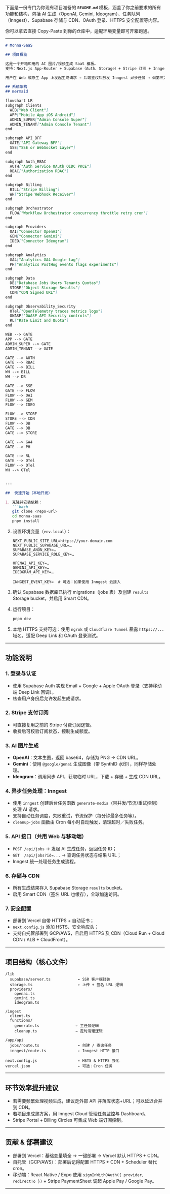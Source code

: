下面是一份专门为你现有项目准备的 **`README.md`** 模板，涵盖了你之前要求的所有功能和结构，包括 AI 生成（OpenAI, Gemini, Ideogram）、任务队列（Inngest）、Supabase 存储与 CDN、OAuth 登录、HTTPS 安全配置等内容。

你可以拿去直接 Copy-Paste 到你的仓库中，适配环境变量即可开箱跑通。

---

````markdown
# Monna-SaaS

## 项目概览

这是一个开箱即用的 AI 图片/视频生成 SaaS 模板。  
支持：Next.js App-Router + Supabase（Auth、Storage）+ Stripe 订阅 + Inngest 异步任务编排 + 多家 AI 提供商（OpenAI / Gemini / Ideogram） + CDN 加速。

用户在 Web 或原生 App 上发起生成请求 → 后端鉴权后触发 Inngest 异步任务 → 调第三方 API 生成 → 存储到 Supabase Storage（Smart CDN） → 更新任务状态并返回给前端。

## 系统架构
## mermaid

flowchart LR
subgraph Clients
  WEB["Web Client"]
  APP["Mobile App iOS Android"]
  ADMIN_SUPER["Admin Console Super"]
  ADMIN_TENANT["Admin Console Tenant"]
end

subgraph API_BFF
  GATE["API Gateway BFF"]
  SSE["SSE or WebSocket Layer"]
end

subgraph Auth_RBAC
  AUTH["Auth Service OAuth OIDC PKCE"]
  RBAC["Authorization RBAC"]
end

subgraph Billing
  BILL["Stripe Billing"]
  WH["Stripe Webhook Receiver"]
end

subgraph Orchestrator
  FLOW["Workflow Orchestrator concurrency throttle retry cron"]
end

subgraph Providers
  OAI["Connector OpenAI"]
  GEM["Connector Gemini"]
  IDEO["Connector Ideogram"]
end

subgraph Analytics
  GA4["Analytics GA4 Google tag"]
  PH["Analytics PostHog events flags experiments"]
end

subgraph Data
  DB["Database Jobs Users Tenants Quotas"]
  STORE["Object Storage Results"]
  CDN["CDN Signed URL"]
end

subgraph Observability_Security
  OTel["OpenTelemetry traces metrics logs"]
  OWASP["OWASP API Security controls"]
  RL["Rate Limit and Quota"]
end

WEB --> GATE
APP --> GATE
ADMIN_SUPER --> GATE
ADMIN_TENANT --> GATE

GATE --> AUTH
GATE --> RBAC
GATE --> BILL
WH --> BILL
WH --> DB

GATE --> SSE
GATE --> FLOW
FLOW --> OAI
FLOW --> GEM
FLOW --> IDEO

FLOW --> STORE
STORE --> CDN
FLOW --> DB
GATE --> DB
GATE --> STORE

GATE --> GA4
GATE --> PH

GATE --> RL
GATE --> OTel
FLOW --> OTel
WH --> OTel


---

## ​ 快速开始（本地开发）

1. 克隆并安装依赖：
   ```bash
   git clone <repo-url>
   cd monna-saas
   pnpm install
````

2. 设置环境变量（`env.local`）：

   ```env
   NEXT_PUBLIC_SITE_URL=https://your-domain.com
   NEXT_PUBLIC_SUPABASE_URL=…
   SUPABASE_ANON_KEY=…
   SUPABASE_SERVICE_ROLE_KEY=…

   OPENAI_API_KEY=…
   GEMINI_API_KEY=…
   IDEOGRAM_API_KEY=…

   INNGEST_EVENT_KEY=  # 可选：如果使用 Inngest 云接入
   ```

3. 确认 Supabase 数据库已执行 migrations（jobs 表）及创建 `results` Storage bucket，并启用 Smart CDN。

4. 运行项目：

   ```bash
   pnpm dev
   ```

5. 本地 HTTPS 支持可选：使用 `ngrok` 或 `Cloudflare Tunnel` 暴露 `https://...` 域名，适配 Deep Link 和 OAuth 登录测试。

---

## 功能说明

### 1. 登录与认证

* 使用 Supabase Auth 实现 Email + Google + Apple OAuth 登录（支持移动端 Deep Link 回调）。
* 核查用户身份后允许发起生成请求。

### 2. Stripe 支付订阅

* 可直接复用之前的 Stripe 付费订阅逻辑。
* 收费后可校验订阅状态，控制生成额度。

### 3. AI 图片生成

* **OpenAI**：文本生图，返回 base64，存储为 PNG → CDN URL。
* **Gemini**：使用 `@google/genai` 生成图像（带 SynthID 水印），同样存储处理。
* **Ideogram**：调用同步 API，获取临时 URL，下载 + 存储 + 生成 CDN URL。

### 4. 异步任务处理：Inngest

* 使用 `inngest` 创建后台任务函数 `generate-media`（带并发/节流/重试控制）处理 AI 请求。
* 支持自动任务调度，失败重试，节流保护（每分钟最多任务等）。
* `cleanup-jobs` 函数由 Cron 每小时自动触发，清理超时／失败任务。

### 5. API 接口（共用 Web 与移动端）

* `POST /api/jobs` → 发起 AI 生成任务，返回任务 ID；
* `GET  /api/jobs?id=...` → 查询任务状态与结果 URL；
* Inngest 统一处理任务生成流程。

### 6. 存储与 CDN

* 所有生成结果存入 Supabase Storage `results` bucket。
* 启用 Smart CDN（签名 URL 也缓存），全球加速访问。

### 7. 安全配置

* 部署到 Vercel 自带 HTTPS + 自动证书；
* `next.config.js` 添加 HSTS、安全响应头；
* 支持自托管部署到 GCP/AWS，且启用 HTTPS 及 CDN（Cloud Run + Cloud CDN / ALB + CloudFront）。

---

## 项目结构（核心文件）

```
/lib
  supabase/server.ts            ← SSR 客户端封装
  storage.ts                    ← 上传 + 签名 URL 逻辑
  providers/
    openai.ts
    gemini.ts
    ideogram.ts

/ingest
  client.ts
  functions/
    generate.ts                ← 主任务逻辑
    cleanup.ts                 ← 定时清理逻辑

/app/api
  jobs/route.ts                 ← 创建 / 查询任务
  inngest/route.ts              ← Inngest HTTP 接口

next.config.js                  ← HSTS & HTTPS 强化
vercel.json                     ← 可选：Cron 任务
```

---

## 环节效率提升建议

* 若需要频繁处理视频生成，建议走外部 API 并落库状态+URL；可以延迟合并到 CDN。
* 若项目走成熟方案，用 Inngest Cloud 管理任务监控与 Dashboard。
* Stripe Portal + Billing Circles 可集成 Web 端订阅控制。

---

## 贡献 & 部署建议

* 部署到 Vercel：基础变量填全 → 一键部署 → Vercel 默认 HTTPS + CDN。
* 自托管（GCP/AWS）：部署后记得配置 HTTPS + CDN + Scheduler 替代 cron。
* 移动端：React Native / Expo 使用 `signInWithOAuth({ provider, redirectTo })` + Stripe PaymentSheet 调起 Apple Pay / Google Pay。

---
